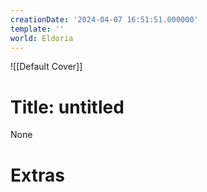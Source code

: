 ```yaml
---
creationDate: '2024-04-07 16:51:51.000000'
template: ''
world: Eldoria
---
```

![[Default Cover]]

# Title: untitled

None

# Extras

